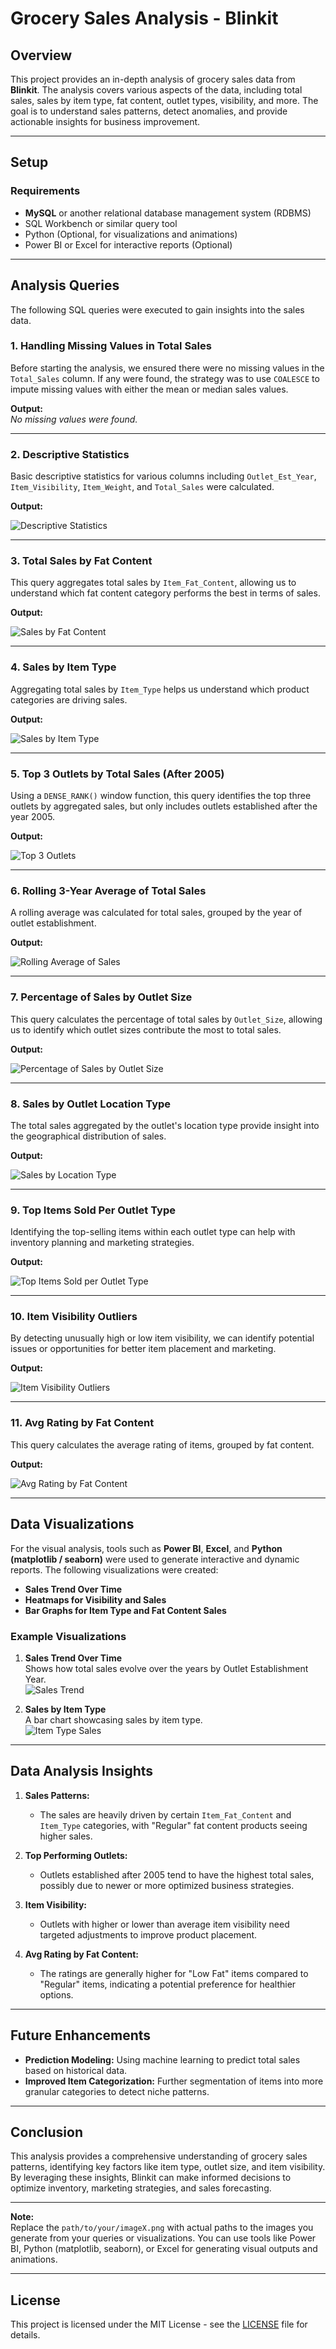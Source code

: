 # Grocery Sales Analysis - Blinkit

## Overview

This project provides an in-depth analysis of grocery sales data from **Blinkit**. The analysis covers various aspects of the data, including total sales, sales by item type, fat content, outlet types, visibility, and more. The goal is to understand sales patterns, detect anomalies, and provide actionable insights for business improvement.

---

## Setup

### Requirements
- **MySQL** or another relational database management system (RDBMS)
- SQL Workbench or similar query tool
- Python (Optional, for visualizations and animations)
- Power BI or Excel for interactive reports (Optional)

---

## Analysis Queries

The following SQL queries were executed to gain insights into the sales data.

### 1. **Handling Missing Values in Total Sales**

Before starting the analysis, we ensured there were no missing values in the `Total_Sales` column. If any were found, the strategy was to use `COALESCE` to impute missing values with either the mean or median sales values.

**Output:**  
*No missing values were found.*

---

### 2. **Descriptive Statistics**

Basic descriptive statistics for various columns including `Outlet_Est_Year`, `Item_Visibility`, `Item_Weight`, and `Total_Sales` were calculated.

**Output:**

![Descriptive Statistics](path/to/your/image1.png)

---

### 3. **Total Sales by Fat Content**

This query aggregates total sales by `Item_Fat_Content`, allowing us to understand which fat content category performs the best in terms of sales.

**Output:**

![Sales by Fat Content](path/to/your/image2.png)

---

### 4. **Sales by Item Type**

Aggregating total sales by `Item_Type` helps us understand which product categories are driving sales.

**Output:**

![Sales by Item Type](path/to/your/image3.png)

---

### 5. **Top 3 Outlets by Total Sales (After 2005)**

Using a `DENSE_RANK()` window function, this query identifies the top three outlets by aggregated sales, but only includes outlets established after the year 2005.

**Output:**

![Top 3 Outlets](path/to/your/image4.png)

---

### 6. **Rolling 3-Year Average of Total Sales**

A rolling average was calculated for total sales, grouped by the year of outlet establishment.

**Output:**

![Rolling Average of Sales](path/to/your/image5.gif)

---

### 7. **Percentage of Sales by Outlet Size**

This query calculates the percentage of total sales by `Outlet_Size`, allowing us to identify which outlet sizes contribute the most to total sales.

**Output:**

![Percentage of Sales by Outlet Size](path/to/your/image6.png)

---

### 8. **Sales by Outlet Location Type**

The total sales aggregated by the outlet's location type provide insight into the geographical distribution of sales.

**Output:**

![Sales by Location Type](path/to/your/image7.png)

---

### 9. **Top Items Sold Per Outlet Type**

Identifying the top-selling items within each outlet type can help with inventory planning and marketing strategies.

**Output:**

![Top Items Sold per Outlet Type](path/to/your/image8.png)

---

### 10. **Item Visibility Outliers**

By detecting unusually high or low item visibility, we can identify potential issues or opportunities for better item placement and marketing.

**Output:**

![Item Visibility Outliers](path/to/your/image9.png)

---

### 11. **Avg Rating by Fat Content**

This query calculates the average rating of items, grouped by fat content.

**Output:**

![Avg Rating by Fat Content](path/to/your/image10.png)

---

## Data Visualizations

For the visual analysis, tools such as **Power BI**, **Excel**, and **Python (matplotlib / seaborn)** were used to generate interactive and dynamic reports. The following visualizations were created:

- **Sales Trend Over Time**
- **Heatmaps for Visibility and Sales**
- **Bar Graphs for Item Type and Fat Content Sales**

### Example Visualizations

1. **Sales Trend Over Time**  
   Shows how total sales evolve over the years by Outlet Establishment Year.  
   ![Sales Trend](path/to/your/sales_trend.gif)

2. **Sales by Item Type**  
   A bar chart showcasing sales by item type.  
   ![Item Type Sales](path/to/your/item_type_sales.png)

---

## Data Analysis Insights

1. **Sales Patterns:**
   - The sales are heavily driven by certain `Item_Fat_Content` and `Item_Type` categories, with "Regular" fat content products seeing higher sales.

2. **Top Performing Outlets:**
   - Outlets established after 2005 tend to have the highest total sales, possibly due to newer or more optimized business strategies.

3. **Item Visibility:**
   - Outlets with higher or lower than average item visibility need targeted adjustments to improve product placement.

4. **Avg Rating by Fat Content:**
   - The ratings are generally higher for "Low Fat" items compared to "Regular" items, indicating a potential preference for healthier options.

---

## Future Enhancements

- **Prediction Modeling:** Using machine learning to predict total sales based on historical data.
- **Improved Item Categorization:** Further segmentation of items into more granular categories to detect niche patterns.

---

## Conclusion

This analysis provides a comprehensive understanding of grocery sales patterns, identifying key factors like item type, outlet size, and item visibility. By leveraging these insights, Blinkit can make informed decisions to optimize inventory, marketing strategies, and sales forecasting.

---

**Note:**  
Replace the `path/to/your/imageX.png` with actual paths to the images you generate from your queries or visualizations. You can use tools like Power BI, Python (matplotlib, seaborn), or Excel for generating visual outputs and animations.

---

## License

This project is licensed under the MIT License - see the [LICENSE](LICENSE) file for details.
